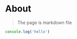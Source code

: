 # About

> The page is markdown file

```js
console.log('hello')
```

<br />

<!-- 支持嵌入组件 -->
<!-- <Counter /> -->
